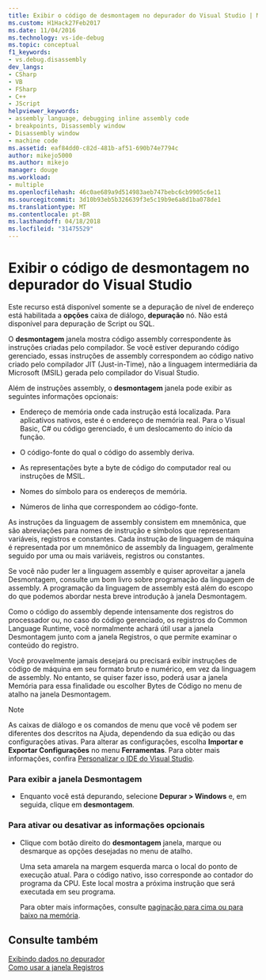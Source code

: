 ```yaml
---
title: Exibir o código de desmontagem no depurador do Visual Studio | Microsoft Docs
ms.custom: H1Hack27Feb2017
ms.date: 11/04/2016
ms.technology: vs-ide-debug
ms.topic: conceptual
f1_keywords:
- vs.debug.disassembly
dev_langs:
- CSharp
- VB
- FSharp
- C++
- JScript
helpviewer_keywords:
- assembly language, debugging inline assembly code
- breakpoints, Disassembly window
- Disassembly window
- machine code
ms.assetid: eaf84dd0-c82d-481b-af51-690b74e7794c
author: mikejo5000
ms.author: mikejo
manager: douge
ms.workload:
- multiple
ms.openlocfilehash: 46c0ae689a9d514983aeb747bebc6cb9905c6e11
ms.sourcegitcommit: 3d10b93eb5b326639f3e5c19b9e6a8d1ba078de1
ms.translationtype: MT
ms.contentlocale: pt-BR
ms.lasthandoff: 04/18/2018
ms.locfileid: "31475529"
---
```

# <a name="view-disassembly-code-in-the-visual-studio-debugger"></a>Exibir o código de desmontagem no depurador do Visual Studio
Este recurso está disponível somente se a depuração de nível de endereço está habilitada a **opções** caixa de diálogo, **depuração** nó. Não está disponível para depuração de Script ou SQL.  
  
 O **desmontagem** janela mostra código assembly correspondente às instruções criadas pelo compilador. Se você estiver depurando código gerenciado, essas instruções de assembly correspondem ao código nativo criado pelo compilador JIT (Just-in-Time), não a linguagem intermediária da Microsoft (MSIL) gerada pelo compilador do Visual Studio.  
  
 Além de instruções assembly, o **desmontagem** janela pode exibir as seguintes informações opcionais:  
  
-   Endereço de memória onde cada instrução está localizada. Para aplicativos nativos, este é o endereço de memória real. Para o Visual Basic, C# ou código gerenciado, é um deslocamento do início da função.  
  
-   O código-fonte do qual o código do assembly deriva.  
  
-   As representações byte a byte de código do computador real ou instruções de MSIL.  
  
-   Nomes do símbolo para os endereços de memória.  
  
-   Números de linha que correspondem ao código-fonte.  
  
 As instruções da linguagem de assembly consistem em mnemônica, que são abreviações para nomes de instrução e símbolos que representam variáveis, registros e constantes. Cada instrução de linguagem de máquina é representada por um mnemônico de assembly da linguagem, geralmente seguido por uma ou mais variáveis, registros ou constantes.  
  
 Se você não puder ler a linguagem assembly e quiser aproveitar a janela Desmontagem, consulte um bom livro sobre programação da linguagem de assembly. A programação da linguagem de assembly está além do escopo do que podemos abordar nesta breve introdução à janela Desmontagem.  
  
 Como o código do assembly depende intensamente dos registros do processador ou, no caso do código gerenciado, os registros do Common Language Runtime, você normalmente achará útil usar a janela Desmontagem junto com a janela Registros, o que permite examinar o conteúdo do registro.  
  
 Você provavelmente jamais desejará ou precisará exibir instruções de código de máquina em seu formato bruto e numérico, em vez da linguagem de assembly. No entanto, se quiser fazer isso, poderá usar a janela Memória para essa finalidade ou escolher Bytes de Código no menu de atalho na janela Desmontagem.  
  
> [!NOTE]
>  As caixas de diálogo e os comandos de menu que você vê podem ser diferentes dos descritos na Ajuda, dependendo da sua edição ou das configurações ativas. Para alterar as configurações, escolha **Importar e Exportar Configurações** no menu **Ferramentas**. Para obter mais informações, confira [Personalizar o IDE do Visual Studio](../ide/personalizing-the-visual-studio-ide.md).  
  
### <a name="to-display-the-disassembly-window"></a>Para exibir a janela Desmontagem  
  
-   Enquanto você está depurando, selecione **Depurar > Windows** e, em seguida, clique em **desmontagem**.
  
### <a name="to-turn-optional-information-on-or-off"></a>Para ativar ou desativar as informações opcionais  
  
-   Clique com botão direito do **desmontagem** janela, marque ou desmarque as opções desejadas no menu de atalho.  
  
     Uma seta amarela na margem esquerda marca o local do ponto de execução atual. Para o código nativo, isso corresponde ao contador do programa da CPU. Este local mostra a próxima instrução que será executada em seu programa.  
  
     Para obter mais informações, consulte [paginação para cima ou para baixo na memória](../debugger/how-to-page-up-or-down-in-memory.md).  
  
## <a name="see-also"></a>Consulte também  
 [Exibindo dados no depurador](../debugger/viewing-data-in-the-debugger.md)   
 [Como usar a janela Registros](../debugger/how-to-use-the-registers-window.md)